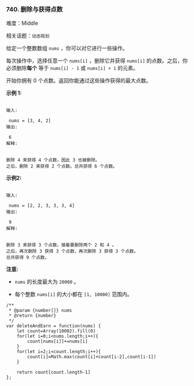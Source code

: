 ### 740. 删除与获得点数

难度：Middle

相关话题：`动态规划`

给定一个整数数组 `nums` ，你可以对它进行一些操作。



每次操作中，选择任意一个 `nums[i]` ，删除它并获得 `nums[i]` 的点数。之后，你必须删除**每个** 等于 `nums[i] - 1` 或 `nums[i] + 1` 的元素。



开始你拥有 0 个点数。返回你能通过这些操作获得的最大点数。



**示例 1:** 





```

输入:

 nums = [3, 4, 2]
输出:

 6
解释:

 
删除 4 来获得 4 个点数，因此 3 也被删除。
之后，删除 2 来获得 2 个点数。总共获得 6 个点数。

```


**示例2:** 





```

输入:

 nums = [2, 2, 3, 3, 3, 4]
输出:

 9
解释:

 
删除 3 来获得 3 个点数，接着要删除两个 2 和 4 。
之后，再次删除 3 获得 3 个点数，再次删除 3 获得 3 个点数。
总共获得 9 个点数。

```


**注意:** 




* `nums` 的长度最大为 `20000` 。

* 每个整数 `nums[i]` 的大小都在 `[1, 10000]` 范围内。






```
/**
 * @param {number[]} nums
 * @return {number}
 */
var deleteAndEarn = function(nums) {
    let count=Array(10002).fill(0)
    for(let i=0;i<nums.length;i++){
        count[nums[i]]+=nums[i]
    }
    for(let i=2;i<count.length;i++){
        count[i]=Math.max(count[i]+count[i-2],count[i-1])
    }

    return count[count.length-1]
};



```

